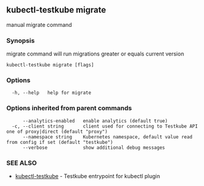 ## kubectl-testkube migrate

manual migrate command

### Synopsis

migrate command will run migrations greater or equals current version

```
kubectl-testkube migrate [flags]
```

### Options

```
  -h, --help   help for migrate
```

### Options inherited from parent commands

```
      --analytics-enabled   enable analytics (default true)
  -c, --client string       client used for connecting to Testkube API one of proxy|direct (default "proxy")
      --namespace string    Kubernetes namespace, default value read from config if set (default "testkube")
      --verbose             show additional debug messages
```

### SEE ALSO

* [kubectl-testkube](kubectl-testkube.md)	 - Testkube entrypoint for kubectl plugin

